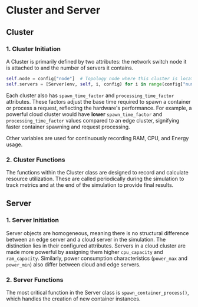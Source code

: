 # Cluster and Server

## Cluster

### 1. Cluster Initiation
A Cluster is primarily defined by two attributes: the network switch node it is attached to and the number of servers it contains.

```python
self.node = config["node"]  # Topology node where this cluster is located
self.servers = [Server(env, self, i, config) for i in range(config["num_servers"])]
```

Each cluster also has `spawn_time_factor` and `processing_time_factor` attributes. These factors adjust the base time required to spawn a container or process a request, reflecting the hardware's performance. For example, a powerful cloud cluster would have **lower** `spawn_time_factor` and `processing_time_factor` values compared to an edge cluster, signifying faster container spawning and request processing.

Other variables are used for continuously recording RAM, CPU, and Energy usage.

### 2. Cluster Functions
The functions within the Cluster class are designed to record and calculate resource utilization. These are called periodically during the simulation to track metrics and at the end of the simulation to provide final results.

## Server

### 1. Server Initiation
Server objects are homogeneous, meaning there is no structural difference between an edge server and a cloud server in the simulation. The distinction lies in their configured attributes. Servers in a cloud cluster are made more powerful by assigning them higher `cpu_capacity` and `ram_capacity`. Similarly, power consumption characteristics (`power_max` and `power_min`) also differ between cloud and edge servers.

### 2. Server Functions
The most critical function in the Server class is `spawn_container_process()`, which handles the creation of new container instances.


